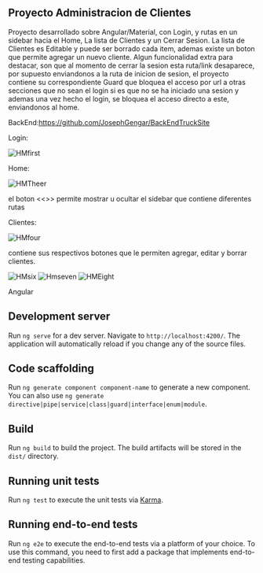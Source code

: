 ## Proyecto Administracion de Clientes

Proyecto desarrollado sobre Angular/Material, con Login, y rutas en un sidebar hacia el Home, La lista de Clientes y un Cerrar Sesion.
La lista de Clientes es Editable y puede ser borrado cada item, ademas existe un boton que permite agregar un nuevo cliente.
Algun funcionalidad extra para destacar, son que al momento de cerrar la sesion esta ruta/link desaparece, por supuesto enviandonos a
la ruta de inicion de sesion, el proyecto contiene su correspondiente Guard que bloquea el acceso por url a otras secciones que no sean
el login si es que no se ha iniciado una sesion y ademas una vez hecho el login, se bloquea el acceso directo a este, enviandonos al home.

BackEnd:https://github.com/JosephGengar/BackEndTruckSite
  
Login:

![HMfirst](https://user-images.githubusercontent.com/102115164/162781282-c5bb0ca4-e1d5-42a6-ba97-d7ce89768f8c.png)

Home:

![HMTheer](https://user-images.githubusercontent.com/102115164/162781594-47a3fb77-3658-4a18-8238-1dc8b6ee5c71.png)

el boton <<>> permite mostrar u ocultar el sidebar que contiene diferentes rutas

Clientes:

![HMfour](https://user-images.githubusercontent.com/102115164/162782160-306a6f14-342d-405a-adcf-ff9dd7846426.png)

contiene sus respectivos botones que le permiten agregar, editar y borrar clientes.

![HMsix](https://user-images.githubusercontent.com/102115164/162782374-f512dfc0-62ba-480a-831b-9f57eade66b1.png)
![Hmseven](https://user-images.githubusercontent.com/102115164/162783390-74540501-d92f-4597-a1a8-3abd51704301.png)
![HMEight](https://user-images.githubusercontent.com/102115164/162783437-6d33cdd0-92ab-4dbd-8003-a721eedb77eb.png)


Angular

## Development server

Run `ng serve` for a dev server. Navigate to `http://localhost:4200/`. The application will automatically reload if you change any of the source files.

## Code scaffolding

Run `ng generate component component-name` to generate a new component. You can also use `ng generate directive|pipe|service|class|guard|interface|enum|module`.

## Build

Run `ng build` to build the project. The build artifacts will be stored in the `dist/` directory.

## Running unit tests

Run `ng test` to execute the unit tests via [Karma](https://karma-runner.github.io).

## Running end-to-end tests

Run `ng e2e` to execute the end-to-end tests via a platform of your choice. To use this command, you need to first add a package that implements end-to-end testing capabilities.

